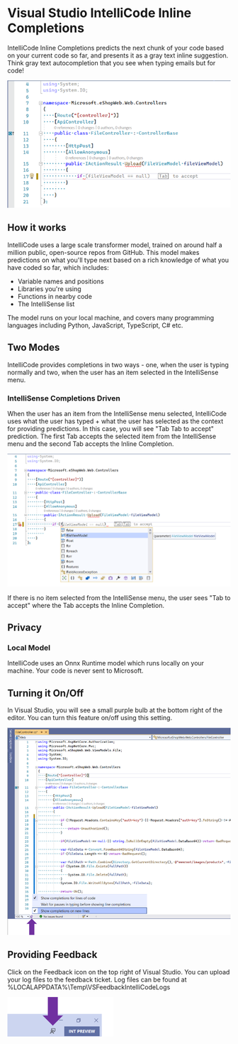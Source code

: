<!-- What the feature does.
How it works.
Two modes: typing and completions-driven. Tab vs Tab Tab.
Tab to accept hint shown briefly each session.
Local model, privacy focus.
How to turn it on and off.
How to provide us with feedback. -->

# Visual Studio IntelliCode Inline Completions

IntelliCode Inline Completions predicts the next chunk of your code based on your current code so far, and presents it as a gray text inline suggestion. Think gray text autocompletion that you see when typing emails but for code! 

![Inline Completion by IntelliCode in Visual Studio](media/intellicode-vs-wlc-small.png)

## How it works

IntelliCode uses a large scale transformer model, trained on around half a million public, open-source repos from GitHub. This model makes predictions on what you'll type next based on a rich knowledge of what you have coded so far, which includes:
- Variable names and positions
- Libraries you're using
- Functions in nearby code
- The IntelliSense list

The model runs on your local machine, and covers many programming languages including Python, JavaScript, TypeScript, C# etc. 

## Two Modes

IntelliCode provides completions in two ways - one, when the user is typing normally and two, when the user has an item selected in the IntelliSense menu.  

### IntelliSense Completions Driven
When the user has an item from the IntelliSense menu selected, IntelliCode uses what the user has typed + what the user has selected as the context for providing predictions. In this case, you will see "Tab Tab to accept" prediction. The first Tab accepts the selected item from the IntelliSense menu and the second Tab accepts the Inline Completion. 

![Tab Tab to accept selected completion item and inline completion](media/intellicode-vs-wlc-tabtab-small.png)

If there is no item selected from the IntelliSense menu, the user sees "Tab to accept" where the Tab accepts the Inline Completion. 

## Privacy 

### Local Model 
IntelliCode uses an Onnx Runtime model which runs locally on your machine. Your code is never sent to Microsoft. 

## Turning it On/Off

In Visual Studio, you will see a small purple bulb at the bottom right of the editor. You can turn this feature on/off using this setting. 

![Turning IntelliCode Inline Completions On/Off](media/intellicode-vs-wlc-quietmode-small.png)

## Providing Feedback 

Click on the Feedback icon on the top right of Visual Studio. You can upload your log files to the feedback ticket. Log files can be found at %LOCALAPPDATA%\Temp\VSFeedbackIntelliCodeLogs

![Feedback for IntelliCode](media/intellicode-vs-wlc-feedback-small.png)




